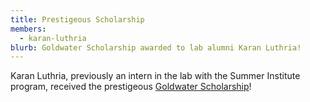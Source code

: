 ```yaml
---
title: Prestigeous Scholarship
members:
  - karan-luthria
blurb: Goldwater Scholarship awarded to lab alumni Karan Luthria!
---
```

Karan Luthria, previously an intern in the lab with the Summer Institute program, received the prestigeous [Goldwater Scholarship](https://umbc.edu/stories/umbc-students-set-new-record-in-prestigious-goldwater-scholarships-for-stem-research/)!
